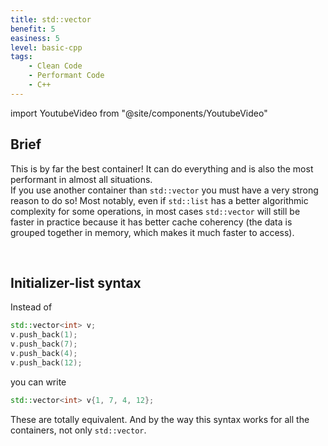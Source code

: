 ```yaml
---
title: std::vector
benefit: 5
easiness: 5
level: basic-cpp
tags:
    - Clean Code
    - Performant Code
    - C++
---
```

import YoutubeVideo from "@site/components/YoutubeVideo"

## Brief

This is by far the best container! It can do everything and is also the most performant in almost all situations.<br/>
If you use another container than `std::vector` you must have a very strong reason to do so! Most notably, even if `std::list` has a better algorithmic complexity for some operations, in most cases `std::vector` will still be faster in practice because it has better cache coherency (the data is grouped together in memory, which makes it much faster to access).

<YoutubeVideo id="PocJ5jXv8No?list=PLlrATfBNZ98dudnM48yfGUldqGD0S4FFb"/>

<br/>

<YoutubeVideo id="HcESuwmlHEY?list=PLlrATfBNZ98dudnM48yfGUldqGD0S4FFb"/>

## Initializer-list syntax

Instead of
```cpp
std::vector<int> v;
v.push_back(1);
v.push_back(7);
v.push_back(4);
v.push_back(12);
```

you can write
```cpp
std::vector<int> v{1, 7, 4, 12};
```

These are totally equivalent. And by the way this syntax works for all the containers, not only `std::vector`.
